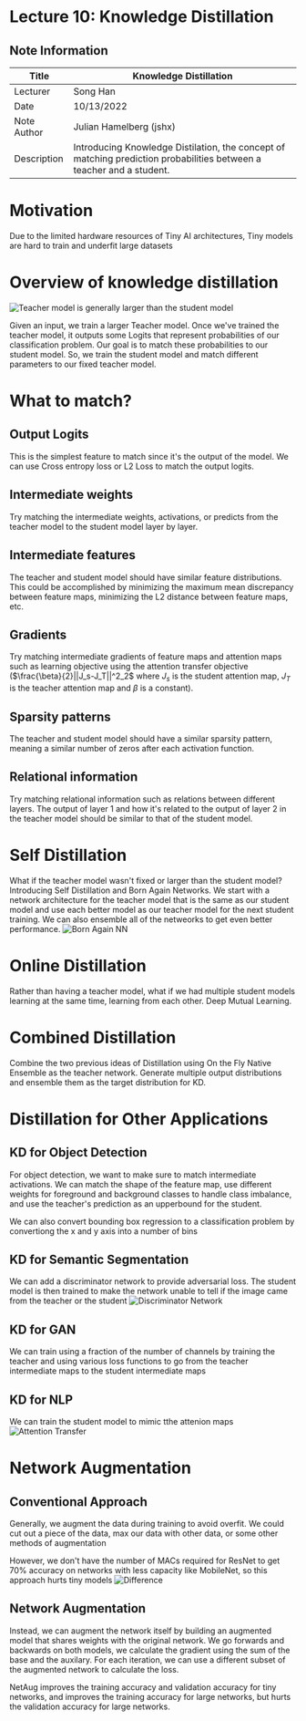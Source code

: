 # Lecture 10: Knowledge Distillation

## Note Information

| Title       | Knowledge Distillation                                                   |
|-------------|-----------------------------------------------------------------------------------------------------------------|
| Lecturer    | Song Han|
| Date        | 10/13/2022|
| Note Author | Julian Hamelberg (jshx)|
| Description | Introducing Knowledge Distilation, the concept of matching prediction probabilities between a teacher and a student. |

# Motivation

Due to the limited hardware resources of Tiny AI architectures, Tiny models are hard to train and underfit large datasets

# Overview of knowledge distillation
![Teacher model is generally larger than the student model](figures/lecture-10/jshx/teacher-fixed.png)

Given an input, we train a larger Teacher model. Once we've trained the teacher model, it outputs some Logits that represent probabilities of our classification problem. Our goal is to match these probabilities to our student model. So, we train the student model and match different parameters to our fixed teacher model.
# What to match?

## Output Logits

This is the simplest feature to match since it's the output of the model. We can use Cross entropy loss or L2 Loss to match the output logits. 

## Intermediate weights

Try matching the intermediate weights, activations, or predicts from the teacher model to the student model layer by layer.

## Intermediate features

The teacher and student model should have similar feature distributions. This could be accomplished by minimizing the maximum mean discrepancy between feature maps, minimizing the L2 distance between feature maps, etc.

## Gradients

Try matching intermediate gradients of feature maps and attention maps such as learning objective using the attention transfer objective ($\frac{\beta}{2}||J_s-J_T||^2_2$ where $J_s$ is the student attention map, $J_T$ is the teacher attention map and $\beta$ is a constant).


## Sparsity patterns

The teacher and student model should have a similar sparsity pattern, meaning a similar number of zeros after each activation function.

## Relational information

Try matching relational information such as relations between different layers. The output of layer 1 and how it's related to the output of layer 2 in the teacher model should be similar to that of the student model.


# Self Distillation

What if the teacher model wasn't fixed or larger than the student model? Introducing Self Distillation and Born Again Networks. We start with a network architecture for the teacher model that is the same as our student model and use each better model as our teacher model for the next student training. We can also ensemble all of the netweorks to get even better performance.
![Born Again NN](figures/lecture-10/jshx/born-again-nn.png)

# Online Distillation

Rather than having a teacher model, what if we had multiple student models learning at the same time, learning from each other. Deep Mutual Learning.

# Combined Distillation

Combine the two previous ideas of Distillation using On the Fly Native Ensemble as the teacher network. Generate multiple output distributions and ensemble them as the target distribution for KD.

# Distillation for Other Applications

## KD for Object Detection

For object detection, we want to make sure to match intermediate activations. We can match the shape of the feature map, use different weights for foreground and background classes to handle class imbalance, and use the teacher's prediction as an upperbound for the student.

We can also convert bounding box regression to a classification problem by convertiong the x and y axis into a number of bins

## KD for Semantic Segmentation

We can add a discriminator network to provide adversarial loss.
The student model is then trained to make the network unable to tell if the image came from the teacher or the student
![Discriminator Network](figures/lecture-10/jshx/semseg.png)

## KD for GAN

We can train using a fraction of the number of channels by training the teacher and using various loss functions to go from the teacher intermediate maps to the student intermediate maps

## KD for NLP

We can train the student model to mimic tthe attenion maps 
![Attention Transfer](figures/lecture-10/jshx/nlp.png)

# Network Augmentation

## Conventional Approach

Generally, we augment the data during training to avoid overfit. We could cut out a piece of the data, max our data with other data, or some other methods of augmentation

However, we don't have the number of MACs required for ResNet to get 70% accuracy on networks with less capacity like MobileNet, so this approach hurts tiny models
![Difference](figures/lecture-10/jshx/netaug.png)

## Network Augmentation

Instead, we can augment the network itself by building an augmented model that shares weights with the original network.
We go forwards and backwards on both models, we calculate the gradient using the sum of the base and the auxilary. For each iteration, we can use a different subset of the augmented network to calculate the loss.

NetAug improves the training accuracy and validation accuracy for tiny networks, and improves the training accuracy for large networks, but hurts the validation accuracy for large networks.